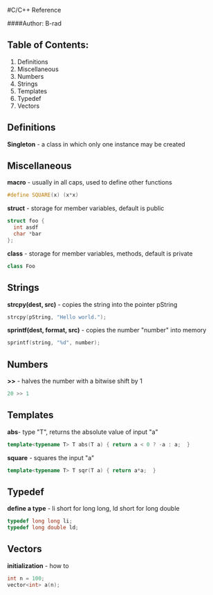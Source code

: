 #C/C++ Reference

####Author: B-rad

Table of Contents:
-------------------------------------------------------------------------------
1. Definitions
2. Miscellaneous
3. Numbers
4. Strings
5. Templates
6. Typedef
7. Vectors

Definitions
-------------------------------------------------------------------------------

**Singleton** - a class in which only one instance may be created

Miscellaneous
-------------------------------------------------------------------------------

**macro** - usually in all caps, used to define other functions

```c++
#define SQUARE(x) (x*x)
```

**struct** - storage for member variables, default is public

```c
struct foo {
  int asdf
  char *bar
};
```

**class** -  storage for member variables, methods, default is private

```c++
class Foo
```


Strings
-------------------------------------------------------------------------------

**strcpy(dest, src)** - copies the string into the pointer pString

```c++
strcpy(pString, "Hello world."); 
```

**sprintf(dest, format, src)** - copies the number "number" into memory

```c++
sprintf(string, "%d", number); 
```

Numbers
-------------------------------------------------------------------------------

**>>** - halves the number with a bitwise shift by 1

```c++
20 >> 1
```

Templates
-------------------------------------------------------------------------------

**abs**- type "T", returns the absolute value of input "a"

```c++
template<typename T> T abs(T a) { return a < 0 ? -a : a;  }
```

**square** - squares the input "a"

```c++
template<typename T> T sqr(T a) { return a*a;  }
```

Typedef
-------------------------------------------------------------------------------

**define a type** - li short for long long, ld short for long double

```c++
typedef long long li;
typedef long double ld;
```

Vectors
-------------------------------------------------------------------------------

**initialization** - how to

```c++
int n = 100;
vector<int> a(n);
```

